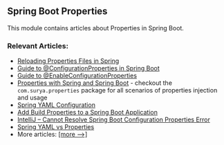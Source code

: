 ## Spring Boot Properties

This module contains articles about Properties in Spring Boot.

### Relevant Articles:
- [Reloading Properties Files in Spring](https://www.surya.com/spring-reloading-properties)
- [Guide to @ConfigurationProperties in Spring Boot](https://www.surya.com/configuration-properties-in-spring-boot)
- [Guide to @EnableConfigurationProperties](https://www.surya.com/spring-enable-config-properties)
- [Properties with Spring and Spring Boot](https://www.surya.com/properties-with-spring) - checkout the `com.surya.properties` package for all scenarios of properties injection and usage
- [Spring YAML Configuration](https://www.surya.com/spring-yaml)
- [Add Build Properties to a Spring Boot Application](https://www.surya.com/spring-boot-build-properties)
- [IntelliJ – Cannot Resolve Spring Boot Configuration Properties Error](https://www.surya.com/intellij-resolve-spring-boot-configuration-properties)
- [Spring YAML vs Properties](https://www.surya.com/spring-yaml-vs-properties)
- More articles: [[more -->]](../spring-boot-properties-2)
